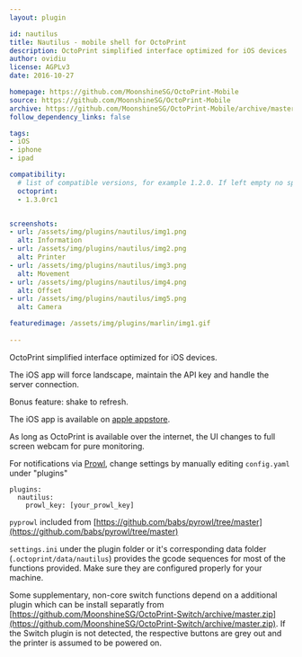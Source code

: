 ```yaml
---
layout: plugin

id: nautilus
title: Nautilus - mobile shell for OctoPrint
description: OctoPrint simplified interface optimized for iOS devices
author: ovidiu
license: AGPLv3
date: 2016-10-27

homepage: https://github.com/MoonshineSG/OctoPrint-Mobile
source: https://github.com/MoonshineSG/OctoPrint-Mobile
archive: https://github.com/MoonshineSG/OctoPrint-Mobile/archive/master.zip
follow_dependency_links: false

tags:
- iOS
- iphone
- ipad

compatibility:
  # list of compatible versions, for example 1.2.0. If left empty no specific version requirement will be assumed
  octoprint:
  - 1.3.0rc1


screenshots:
- url: /assets/img/plugins/nautilus/img1.png
  alt: Information
- url: /assets/img/plugins/nautilus/img2.png
  alt: Printer
- url: /assets/img/plugins/nautilus/img3.png
  alt: Movement
- url: /assets/img/plugins/nautilus/img4.png
  alt: Offset
- url: /assets/img/plugins/nautilus/img5.png
  alt: Camera

featuredimage: /assets/img/plugins/marlin/img1.gif
  
---
```


OctoPrint simplified interface optimized for iOS devices. 

The iOS app will force landscape, maintain the API key and handle the server connection.

Bonus feature: shake to refresh.


The iOS app is available on [apple appstore](https://itunes.apple.com/us/app/id1125992543).

As long as OctoPrint is available over the internet, the UI changes to full screen webcam for pure monitoring. 

For notifications via [Prowl](https://www.prowlapp.com/), change settings by manually editing `config.yaml` under "plugins"

```
plugins:
  nautilus:
    prowl_key: [your_prowl_key]
```

`pyprowl` included from [https://github.com/babs/pyrowl/tree/master](https://github.com/babs/pyrowl/tree/master)

`settings.ini` under the plugin folder or it's corresponding data folder (`.octoprint/data/nautilus`) provides the gcode sequences for most of the functions provided. Make sure they are configured properly for your machine.

Some supplementary, non-core switch functions depend on a additional plugin which can be install separatly from [https://github.com/MoonshineSG/OctoPrint-Switch/archive/master.zip](https://github.com/MoonshineSG/OctoPrint-Switch/archive/master.zip). If the Switch plugin is not detected, the respective buttons are grey out and the printer is assumed to be powered on.

